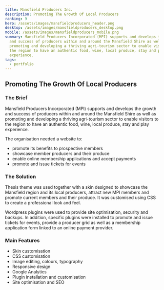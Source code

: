 ```yaml
---
title: Mansfield Producers Inc.
description: Promoting The Growth Of Local Producers
ranking: 9
hero: /assets/images/mansfieldproducers_header.png
desktop: /assets/images/mansfieldproducers_desktop.png
mobile: /assets/images/mansfieldproducers_mobile.png
summary: Mansfield Producers Incorporated (MPI) supports and develops the growth
  and success of producers within and around the Mansfield Shire as well as
  promoting and developing a thriving agri-tourism sector to enable visitors to
  the region to have an authentic food, wine, local produce, stay and play
  experience.
tags:
  - portfolio
---
```


## Promoting The Growth Of Local Producers

### The Brief

Mansfield Producers Incorporated (MPI) supports and develops the growth and success of producers within and around the Mansfield Shire as well as promoting and developing a thriving agri-tourism sector to enable visitors to the region to have an authentic food, wine, local produce, stay and play experience.

The organisation needed a website to:

- promote its benefits to prospective members
- showcase member producers and their produce
- enable online membership applications and accept payments
- promote and issue tickets for events

### The Solution

Thesis theme was used together with a skin designed to showcase the Mansfield region and its local producers, attract new MPI members and promote current members and their produce. It was customised using CSS to create a professional look and feel.

Wordpress plugins were used to provide site optimisation, security and backups. In addition, specific plugins were installed to promote and issue tickets for events, provide a producer grid as well as a membership application form linked to an online payment provider.

### Main Features

- Skin customisation
- CSS customisation
- Image editing, colours, typography
- Responsive design
- Google Analytics
- Plugin installation and customisation
- Site optimisation and SEO
